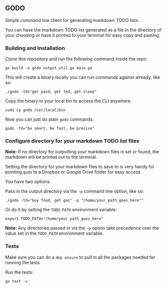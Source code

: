 ## GODO

Simple command line client for generating markdown TODO lists.

You can have the markdown TODO list generated as a file in the directory of your choosing or have it printed to your terminal for easy copy and pasting.

### Building and Installation
Clone this repository and run the following command inside the repo:

`go build -o godo output_util.go main.go`

This will create a binary locally you can run commands against already, like so:

`./godo -td="get paid, get fed, get sleep"`

Copy the binary to your local bin to access the CLI anywhere.

`sudo cp godo /usr/local/bin`

Now you can just do plain `godo` commands:

`godo -td="be smart, be fast, be precise"`


### Configure directory for your markdown TODO list files

**Note:** If no directory for outputting your markdown files is set or found, the markdown will be printed out to the terminal.

Setting the directory for your markdown files to save to is very handy for pointing `godo` to a Dropbox or Google Drive folder for easy access.

You have two options:

Pass in the output directory via the `-p` command line option, like so:

`./godo -td="buy food, get gas" -p "/home/your_path_goes_here""`

Or do it by setting the `TODO_PATH` environment variable:

`export TODO_PATH="/home/your_path_goes_here"`

**Note:** Any directories passed in via the `-p` option take precedence over the value set in the `TODO_PATH` environment variable. 

### Tests

Make sure you can do a `dep ensure` to pull in all the packages needed for running the tests

Run the tests:

`go test -v`